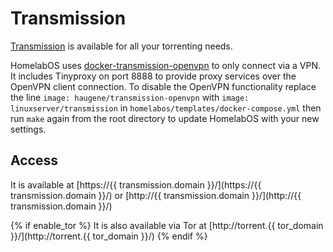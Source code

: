 # Transmission

[Transmission](https://transmissionbt.com/) is available for all your torrenting needs.

HomelabOS uses [docker-transmission-openvpn](https://github.com/haugene/docker-transmission-openvpn) to only connect via a VPN. It includes Tinyproxy on port 8888 to provide proxy services over the OpenVPN client connection. To disable the OpenVPN functionality replace the line `image: haugene/transmission-openvpn` with `image: linuxserver/transmission` in `homelabos/templates/docker-compose.yml` then run `make` again from the root directory to update HomelabOS with your new settings.

## Access

It is available at [https://{{ transmission.domain }}/](https://{{ transmission.domain }}/) or [http://{{ transmission.domain }}/](http://{{ transmission.domain }}/)

{% if enable_tor %}
It is also available via Tor at [http://torrent.{{ tor_domain }}/](http://torrent.{{ tor_domain }}/)
{% endif %}
